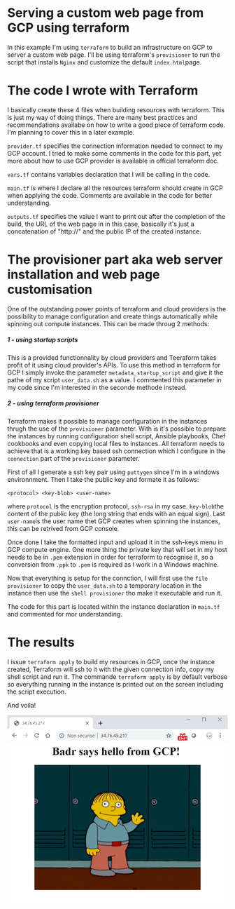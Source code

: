 # Serving a custom web page from GCP using terraform

In this example I'm using `terraform` to build an infrastructure on GCP to server a custom web page.
I'll be using terraform's `provisioner` to run the script that installs `Nginx` and customize the default `index.html`page.

# The code I wrote with Terraform 

I basically create these 4 files when building resources with terraform. This is just my way of doing things. There are many best practices and recommendations availabe on how to write a good piece of terraform code. I'm planning to cover this in a later example.

`provider.tf` specifies the connection information needed to connect to my GCP account. I tried to make some comments in the code for this part, yet more about how to use GCP provider is available in official terraform doc.

`vars.tf` contains variables declaration that I will be calling in the code.

`main.tf` is where I declare all the resources terraform should create in GCP when applying the code. Comments are available in the code for better understanding.

`outputs.tf` specifies the value I want to print out after the completion of the build, the URL of the web page in in this case, basically it's just a concatenation of "http://" and the public IP of the created instance.

# The provisioner part aka web server installation and web page customisation

One of the outstanding power points of terraform and cloud providers is the possibility to manage configuration and create things automatically while spinning out compute instances. This can be made throug 2 methods: 

##### 1 - using startup scripts 

This is a provided functionnality by cloud providers and Teeraform takes profit of it using cloud provider's APIs. To use this method in terraform for GCP I simply invoke the parameter `metadata_startup_script` and give it the pathe of my script `user_data.sh` as a value. I commented this parameter in my code since I'm interested in the seconde methode instead. 

##### 2 - using terraform provisioner

Terraform makes it possible to manage configuration in the instances thrugh the use of the `provisioner` parameter. With is it's possible to prepare the instances by running configuration shell script, Ansible playbooks, Chef cookbooks and even copying local files to instances. All terraform needs to achieve that is a working key based ssh connection which I configure in the `connection` part of the `provisioner` parameter.

First of all I generate a ssh key pair using `puttygen` since I'm in a windows environnment. Then I take the public key and formate it as follows:
```
<protocol> <key-blob> <user-name>
```
where `protocol` is the encryption protocol, `ssh-rsa` in my case. `key-blob`the content of the public key (the long string that ends with an equal sign). Last `user-name`is the user name thet GCP creates when spinning the instances, this can be retrived from GCP console.

Once done I take the formatted input and upload it in the ssh-keys menu in GCP compute engine. One more thing the private key that will set in my host needs to be in `.pem` extension in order for terraform to recognise it, so a conversion from `.ppk` to `.pem` is required as I work in a Windows machine.

Now that everything is setup for the connction, I will first use the `file provisioner` to copy the `user_data.sh` to a temporary location in the instance then use the `shell provisioner` tho make it executable and run it.

The code for this part is located within the instance declaration in `main.tf` and commented for mor understanding. 

# The results

I issue `terraform apply` to build my resources in GCP, once the instance created, Terraform will ssh to it with the given connection info, copy my shell script and run it. The commande `terraform apply` is by default verbose so everything running in the instance is printed out on the screen including the script execution.

And voila!

![screenshot](Capture-GCP.PNG)


